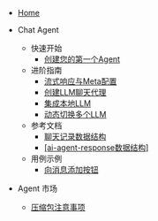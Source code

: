 * [Home](/)

* Chat Agent
  * 快速开始
    * [创建您的第一个Agent](doc/chat/QuickStart.md)
  * 进阶指南
    * [流式响应与Meta配置](doc/chat/StreamResponse&Meta.md)
    * [创建LLM聊天代理](doc/chat/TalkToLLM.md)
    * [集成本地LLM](doc/chat/TalkToLocalLLM.md)
    * [动态切换多个LLM](doc/chat/SwitchMultiLLM.md)
  * 参考文档
    * [聊天记录数据结构](doc/chat/reference/ChatThreadDataStructure.md)
    * [[ai-agent-response数据结构]](doc/chat/reference/AI-Agent-ResponseDataStructure.md)
  * 用例示例
    * [向消息添加按钮](doc/chat/usecase/AddAvailableTaskToMessage.md)

* Agent 市场
  * [压缩包注意事项](doc/agent_marketplace/压缩包注意事项.md)
